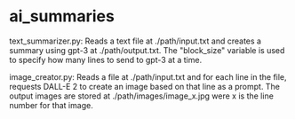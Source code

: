 # ai_summaries

text_summarizer.py: Reads a text file at ./path/input.txt and creates a summary using gpt-3 at ./path/output.txt. The "block_size" variable is used to specify how many lines to send to gpt-3 at a time.

image_creator.py: Reads a file at ./path/input.txt and for each line in the file, requests DALL-E 2 to create an image based on that line as a prompt. The output images are stored at ./path/images/image_x.jpg were x is the line number for that image.

